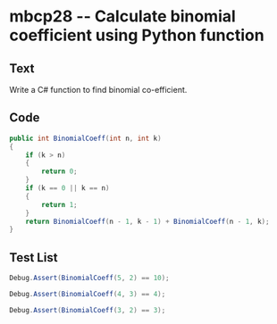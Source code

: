 # mbcp28 -- Calculate binomial coefficient using Python function

## Text

Write a C# function to find binomial co-efficient.

## Code

```csharp
public int BinomialCoeff(int n, int k) 
{ 
    if (k > n) 
    { 
        return 0; 
    } 
    if (k == 0 || k == n) 
    { 
        return 1; 
    } 
    return BinomialCoeff(n - 1, k - 1) + BinomialCoeff(n - 1, k); 
}
```

## Test List

```csharp
Debug.Assert(BinomialCoeff(5, 2) == 10);
```

```csharp
Debug.Assert(BinomialCoeff(4, 3) == 4);
```

```csharp
Debug.Assert(BinomialCoeff(3, 2) == 3);
```
